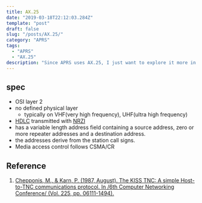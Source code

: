 ```yaml
---
title: AX.25
date: "2019-03-18T22:12:03.284Z"
template: "post"
draft: false
slug: "/posts/AX.25/"
category: "APRS"
tags:
  - "APRS"
  - "AX.25"
description: "Since APRS uses AX.25, I just want to explore it more in detail"
---
```


## spec

* OSI layer 2
* no defined physical layer
  * typically  on VHF(very high frequency), UHF(ultra high frequency)
* [HDLC](/HDLC) transmitted with [NRZI](/NRZI)
* has a variable length address field containing a source address, zero or more repeater addresses and a destination address.
* the addresses derive from the station call signs.
* Media access control follows CSMA/CR

## Reference

1. [Chepponis, M., & Karn, P. (1987, August). The KISS TNC: A simple Host-to-TNC communications protocol. In /6th Computer Networking Conference/ (Vol. 225, pp. 06111-1494).](http://www.ka9q.net/papers/kiss.html)
